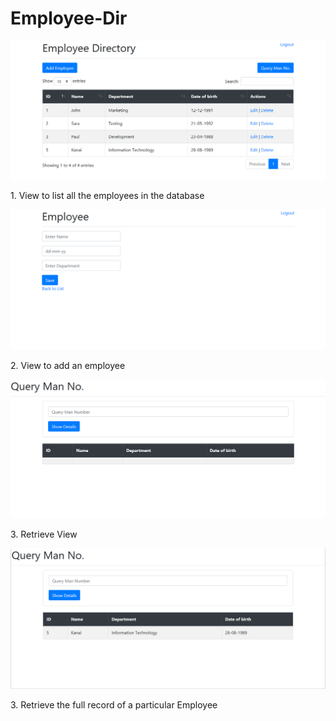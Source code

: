 # Employee-Dir
<p>
  <img src="employee_list.PNG" alt="Start Server Screenshot" />
</p>
<p>1. View to list all the employees in the database</p>

<p>
  <img src="employee_add.PNG" alt="Start Client Screenshot" />
</p>
<p>2. View to add an employee</p>

<p>
  <img src="employee_show.PNG" alt="Particular Record Details Screenshot" />
</p>
<p>3. Retrieve View</p>

<p>
  <img src="employee_result.PNG" alt="Particular Record Details Screenshot" />
</p>
<p>3. Retrieve the full record of a particular Employee</p>

